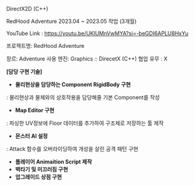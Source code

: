 DirectX2D (C++)

RedHood Adventure 2023.04 ~ 2023.05 작업 (3개월)

YouTube Link : https://youtu.be/UKIUMnVwMYA?si=-beGDI6APLU8HxYu

프로젝트명: RedHood Adventure

장르: Adventure
사용 엔진: Graphics :: DirecetX (C++)
협업 유무 : X

**[담당 구현 기술]**

- **물리현상을 담당하는 Component RigidBody 구현**

: 물리현상과 물체와의 상호작용을 담당해줄 기본 Component를 작성

- **Map Editor 구현**

: 파싱한 UV정보에 Floor 데이터를 추가하여 구조체로 저장하는 툴 제작

- **몬스터 AI 설정**

: Attack 함수를 오버라이딩하여 개성을 살린 공격 패턴 구현


- **플레이어 Animaition Script 제작**
- **벽타기 및 미끄러짐 구현**
- **업그레이드 상점 구현**
